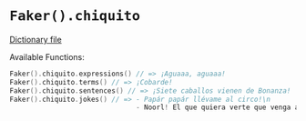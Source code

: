 # `Faker().chiquito`

[Dictionary file](../core/src/main/resources/locales/en/chiquito.yml)

Available Functions:  
```kotlin
Faker().chiquito.expressions() // => ¡Aguaaa, aguaaa!
Faker().chiquito.terms() // => ¡Cobarde!
Faker().chiquito.sentences() // => ¡Siete caballos vienen de Bonanza!
Faker().chiquito.jokes() // => - Papár papár llévame al circo!\n
                               - Noorl! El que quiera verte que venga a la casa
```

